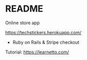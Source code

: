 # README

Online store app

https://techstickers.herokuapp.com/

* Ruby on Rails & Stripe checkout

Tutorial: https://learnetto.com/
